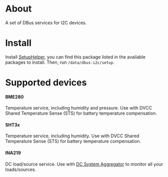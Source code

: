 
# About

A set of DBus services for I2C devices.


# Install

Install [SetupHelper](https://github.com/kwindrem/SetupHelper),
you can find this package listed in the available packages to install.
Then, run `/data/dbus-i2c/setup`.

# Supported devices

#### BME280

Temperature service, including humidity and pressure.
Use with DVCC Shared Temperature Sense (STS) for battery temperature compensation.

#### SHT3x

Temperature service, including humidity.
Use with DVCC Shared Temperature Sense (STS) for battery temperature compensation.

#### INA219

DC load/source service.
Use with [DC System Aggregator](https://github.com/pulquero/DCSystemAggregator) to monitor all your loads/sources.
